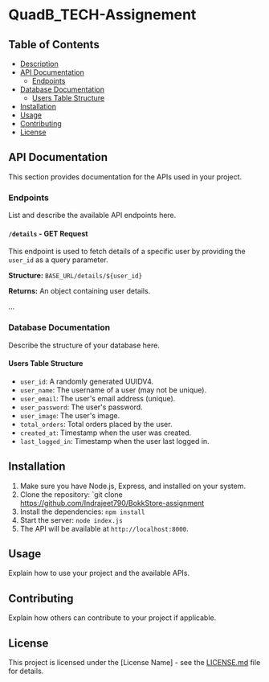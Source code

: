 # QuadB_TECH-Assignement


## Table of Contents

- [Description](#description)
- [API Documentation](#api-documentation)
  - [Endpoints](#endpoints)
- [Database Documentation](#database-documentation)
  - [Users Table Structure](#users-table-structure)
- [Installation](#installation)
- [Usage](#usage)
- [Contributing](#contributing)
- [License](#license)


## API Documentation

This section provides documentation for the APIs used in your project.

### Endpoints

List and describe the available API endpoints here.

#### `/details` - GET Request

This endpoint is used to fetch details of a specific user by providing the `user_id` as a query parameter.

**Structure:** `BASE_URL/details/${user_id}`

**Returns:** An object containing user details.

...

### Database Documentation

Describe the structure of your database here.

#### Users Table Structure

- `user_id`: A randomly generated UUIDV4.
- `user_name`: The username of a user (may not be unique).
- `user_email`: The user's email address (unique).
- `user_password`: The user's password.
- `user_image`: The user's image.
- `total_orders`: Total orders placed by the user.
- `created_at`: Timestamp when the user was created.
- `last_logged_in`: Timestamp when the user last logged in.



## Installation
1. Make sure you have Node.js, Express, and installed on your system.
2. Clone the repository: `git clone https://github.com/Indrajeet790/BokkStore-assignment
3. Install the dependencies: `npm install`
4. Start the server: `node index.js`
5. The API will be available at `http://localhost:8000`.

## Usage

Explain how to use your project and the available APIs.

## Contributing

Explain how others can contribute to your project if applicable.

## License

This project is licensed under the [License Name] - see the [LICENSE.md](LICENSE.md) file for details.
